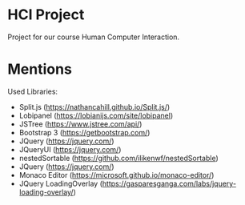 # HCI Project

Project for our course Human Computer Interaction.

# Mentions

Used Libraries:
- Split.js (https://nathancahill.github.io/Split.js/)
- Lobipanel (https://lobianijs.com/site/lobipanel)
- JSTree (https://www.jstree.com/api/)
- Bootstrap 3 (https://getbootstrap.com/)
- JQuery (https://jquery.com/)
- JQueryUI (https://jquery.com/)
- nestedSortable (https://github.com/ilikenwf/nestedSortable)
- JQuery (https://jquery.com/)
- Monaco Editor (https://microsoft.github.io/monaco-editor/)
- JQuery LoadingOverlay (https://gasparesganga.com/labs/jquery-loading-overlay/)